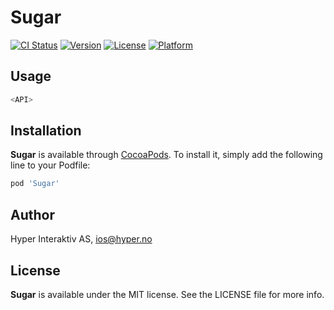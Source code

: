 # Sugar

[![CI Status](http://img.shields.io/travis/hyperoslo/Sugar.svg?style=flat)](https://travis-ci.org/hyperoslo/Sugar)
[![Version](https://img.shields.io/cocoapods/v/Sugar.svg?style=flat)](http://cocoadocs.org/docsets/Sugar)
[![License](https://img.shields.io/cocoapods/l/Sugar.svg?style=flat)](http://cocoadocs.org/docsets/Sugar)
[![Platform](https://img.shields.io/cocoapods/p/Sugar.svg?style=flat)](http://cocoadocs.org/docsets/Sugar)

## Usage

```swift
<API>
```

## Installation

**Sugar** is available through [CocoaPods](http://cocoapods.org). To install
it, simply add the following line to your Podfile:

```ruby
pod 'Sugar'
```

## Author

Hyper Interaktiv AS, ios@hyper.no

## License

**Sugar** is available under the MIT license. See the LICENSE file for more info.
